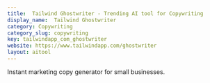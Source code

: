 ```yaml
---
title:  Tailwind Ghostwriter - Trending AI tool for Copywriting
display_name:  Tailwind Ghostwriter
category: Copywriting
category_slug: copywriting
key: tailwindapp_com_ghostwriter
website: https://www.tailwindapp.com/ghostwriter
layout: aitool
---
```


Instant marketing copy generator for small businesses.

